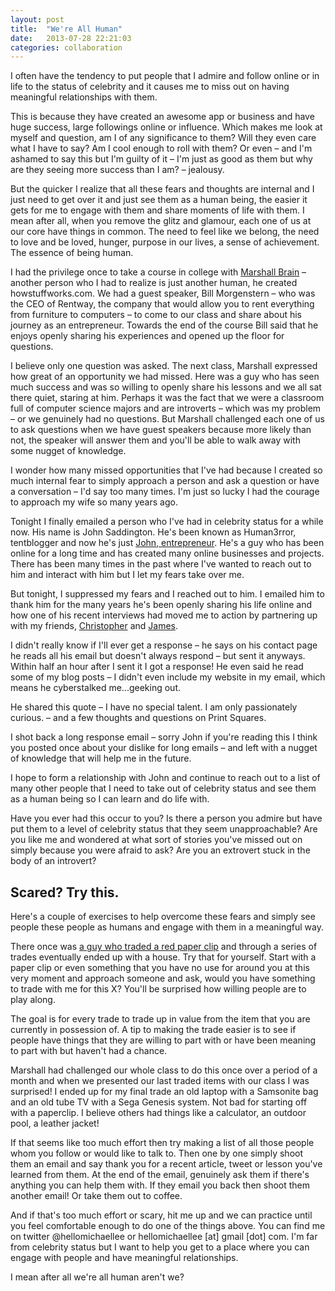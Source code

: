```yaml
---
layout: post
title:  "We're All Human"
date:   2013-07-28 22:21:03
categories: collaboration
---
```


I often have the tendency to put people that I admire and follow online or in life to the status of celebrity and it causes me to miss out on having meaningful relationships with them.

This is because they have created an awesome app or business and have huge success, large followings online or influence. Which makes me look at myself and question, am I of any significance to them? Will they even care what I have to say? Am I cool enough to roll with them? Or even – and I'm ashamed to say this but I'm guilty of it – I'm just as good as them but why are they seeing more success than I am? – jealousy.

But the quicker I realize that all these fears and thoughts are internal and I just need to get over it and just see them as a human being, the easier it gets for me to engage with them and share moments of life with them. I mean after all, when you remove the glitz and glamour, each one of us at our core have things in common. The need to feel like we belong, the need to love and be loved, hunger, purpose in our lives, a sense of achievement. The essence of being human.

I had the privilege once to take a course in college with <a href="http://marshallbrain.com/" title="Marshall Brain" target="_blank">Marshall Brain</a> – another person who I had to realize is just another human, he created howstuffworks.com. We had a guest speaker, Bill Morgenstern – who was the CEO of Rentway, the company that would allow you to rent everything from furniture to computers – to come to our class and share about his journey as an entrepreneur. Towards the end of the course Bill said that he enjoys openly sharing his experiences and opened up the floor for questions.

I believe only one question was asked. The next class, Marshall expressed how great of an opportunity we had missed. Here was a guy who has seen much success and was so willing to openly share his lessons and we all sat there quiet, staring at him. Perhaps it was the fact that we were a classroom full of computer science majors and are introverts – which was my problem – or we genuinely had no questions. But Marshall challenged each one of us to ask questions when we have guest speakers because more likely than not, the speaker will answer them and you'll be able to walk away with some nugget of knowledge.

I wonder how many missed opportunities that I've had because I created so much internal fear to simply approach a person and ask a question or have a conversation – I'd say too many times. I'm just so lucky I had the courage to approach my wife so many years ago.

Tonight I finally emailed a person who I've had in celebrity status for a while now. His name is John Saddington. He's been known as Human3rror, tentblogger and now he's just <a href="http://john.do/" title="John Saddington" target="_blank">John, entrepreneur</a>. He's a guy who has been online for a long time and has created many online businesses and projects. There has been many times in the past where I've wanted to reach out to him and interact with him but I let my fears take over me.

But tonight, I suppressed my fears and I reached out to him. I emailed him to thank him for the many years he's been openly sharing his life online and how one of his recent interviews had moved me to action by partnering up with my friends, <a href="https://twitter.com/chrisliamlai" title="Christopher Lai" target="_blank">Christopher</a> and <a href="https://twitter.com/jamesnjr" title="James Neal" target="_blank">James</a>.

I didn't really know if I'll ever get a response – he says on his contact page he reads all his email but doesn't always respond – but sent it anyways. Within half an hour after I sent it I got a response! He even said he read some of my blog posts – I didn't even include my website in my email, which means he cyberstalked me...geeking out.

He shared this quote – I have no special talent. I am only passionately curious. – and a few thoughts and questions on Print Squares.

I shot back a long response email – sorry John if you're reading this I think you posted once about your dislike for long emails – and left with a nugget of knowledge that will help me in the future.

I hope to form a relationship with John and continue to reach out to a list of many other people that I need to take out of celebrity status and see them as a human being so I can learn and do life with.

Have you ever had this occur to you? Is there a person you admire but have put them to a level of celebrity status that they seem unapproachable? Are you like me and wondered at what sort of stories you've missed out on simply because you were afraid to ask? Are you an extrovert stuck in the body of an introvert?

<h2>Scared? Try this.</h2>

Here's a couple of exercises to help overcome these fears and simply see people these people as humans and engage with them in a meaningful way.

There once was <a href="http://oneredpaperclip.blogspot.com/" title="Red Paper Clip Project" target="_blank">a guy who traded a red paper clip</a> and through a series of trades eventually ended up with a house. Try that for yourself. Start with a paper clip or even something that you have no use for around you at this very moment and approach someone and ask, would you have something to trade with me for this X? You'll be surprised how willing people are to play along.

The goal is for every trade to trade up in value from the item that you are currently in possession of. A tip to making the trade easier is to see if people have things that they are willing to part with or have been meaning to part with but haven't had a chance.

Marshall had challenged our whole class to do this once over a period of a month and when we presented our last traded items with our class I was surprised! I ended up for my final trade an old laptop with a Samsonite bag and an old tube TV with a Sega Genesis system. Not bad for starting off with a paperclip. I believe others had things like a calculator, an outdoor pool, a leather jacket!

If that seems like too much effort then try making a list of all those people whom you follow or would like to talk to. Then one by one simply shoot them an email and say thank you for a recent article, tweet or lesson you've learned from them. At the end of the email, genuinely ask them if there's anything you can help them with. If they email you back then shoot them another email! Or take them out to coffee.

And if that's too much effort or scary, hit me up and we can practice until you feel comfortable enough to do one of the things above. You can find me on twitter @hellomichaellee or hellomichaellee [at] gmail [dot] com. I'm far from celebrity status but I want to help you get to a place where you can engage with people and have meaningful relationships.

I mean after all we're all human aren't we?
